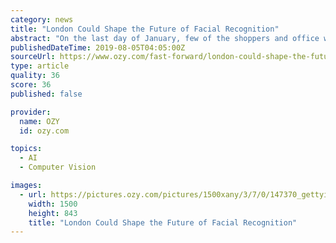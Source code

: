 ```yaml
---
category: news
title: "London Could Shape the Future of Facial Recognition"
abstract: "On the last day of January, few of the shoppers and office workers who hurried through Romford town center in east London, scarves pulled tight against the chill, realized they were guinea pigs in a police experiment. Officers sitting inside a parked van ..."
publishedDateTime: 2019-08-05T04:05:00Z
sourceUrl: https://www.ozy.com/fast-forward/london-could-shape-the-future-of-facial-recognition/95951
type: article
quality: 36
score: 36
published: false

provider:
  name: OZY
  id: ozy.com

topics:
  - AI
  - Computer Vision

images:
  - url: https://pictures.ozy.com/pictures/1500xany/3/7/0/147370_gettyimages1157168022.jpg
    width: 1500
    height: 843
    title: "London Could Shape the Future of Facial Recognition"
---
```

